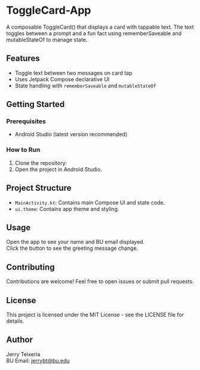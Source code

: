 # ToggleCard-App
A composable ToggleCard() that displays a card with tappable text. The text toggles between a prompt and a fun fact using rememberSaveable and mutableStateOf to manage state.

## Features

- Toggle text between two messages on card tap  
- Uses Jetpack Compose declarative UI  
- State handling with `rememberSaveable` and `mutableStateOf`  

## Getting Started

### Prerequisites
- Android Studio (latest version recommended)

### How to Run
1. Clone the repository:
2. Open the project in Android Studio.

## Project Structure
- `MainActivity.kt`: Contains main Compose UI and state code.
- `ui.theme`: Contains app theme and styling.

## Usage
Open the app to see your name and BU email displayed.  
Click the button to see the greeting message change.

## Contributing
Contributions are welcome! Feel free to open issues or submit pull requests.

## License
This project is licensed under the MIT License - see the LICENSE file for details.

## Author
Jerry Teixeria  
BU Email: jerrybt@bu.edu  
